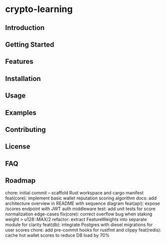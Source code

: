 # crypto-learning
## Introduction
## Getting Started  
## Features
## Installation
## Usage
## Examples
## Contributing
## License
## FAQ
## Roadmap
chore: initial commit – scaffold Rust workspace and cargo manifest
feat(core): implement basic wallet reputation scoring algorithm
docs: add architecture overview in README with sequence diagram
feat(api): expose /scores endpoint with JWT auth middleware
test: add unit tests for score normalization edge-cases
fix(core): correct overflow bug when staking weight > u128::MAX/2
refactor: extract FeatureWeights into separate module for clarity
feat(db): integrate Postgres with diesel migrations for user scores
chore: add pre-commit hooks for rustfmt and clippy
feat(redis): cache hot wallet scores to reduce DB load by 70%
